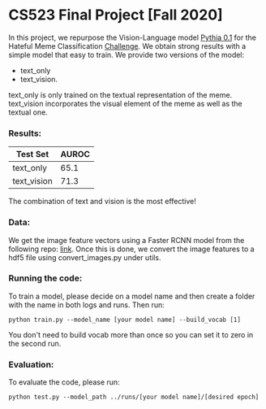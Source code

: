 # CS523 Final Project [Fall 2020]
In this project, we repurpose the Vision-Language model [Pythia 0.1](https://arxiv.org/pdf/1807.09956.pdf) for the Hateful Meme Classification [Challenge](https://www.drivendata.org/competitions/64/hateful-memes/page/205/). We obtain strong results with a simple model that easy to train. We provide two versions of the model: 

* text_only
* text_vision.

text_only is only trained on the textual representation of the meme. text_vision incorporates the visual element of the meme as well as the textual one. 

### Results: 


|   Test Set    |     AUROC     |
| ------------- | ------------- |
| text_only     | 65.1          |
| text_vision   | 71.3          | 


The combination of text and vision is the most effective!

### Data:
We get the image feature vectors using a Faster RCNN model from the following repo: [link]( https://github.com/airsplay/py-bottom-up-attention).
Once this is done, we convert the image features to a hdf5 file using convert_images.py under utils. 

### Running the code:
To train a model, please decide on a model name and then create a folder with the name in both logs and runs. Then run:

`python train.py --model_name [your model name] --build_vocab [1]`

You don't need to build vocab more than once so you can set it to zero in the second run.

### Evaluation:
To evaluate the code, please run:

`python test.py --model_path ../runs/[your model name]/[desired epoch]`
